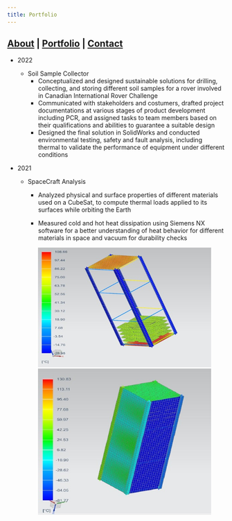```yaml
---
title: Portfolio
---
```


## [About](index.md) |  [Portfolio](portfolio.md) | [Contact](contact.md)

- 2022
  - Soil Sample Collector
    - Conceptualized and designed sustainable solutions for drilling, collecting, and storing different soil samples for a rover involved in Canadian International Rover Challenge
    - Communicated with stakeholders and costumers, drafted project documentations at various stages of product development including PCR, and assigned tasks to team members based on their qualifications and abilities to guarantee a suitable design
    - Designed the final solution in SolidWorks and conducted environmental testing, safety and fault analysis, including thermal to validate the performance of equipment under different conditions

- 2021
  - SpaceCraft Analysis
    - Analyzed physical and surface properties of different materials used on a CubeSat, to compute thermal loads applied to its surfaces while orbiting the Earth
    - Measured cold and hot heat dissipation using Siemens NX software for a better understanding of heat behavior for different materials in space and vacuum for durability checks

        <img src="Picture1.jpg" alt="SpaceCraft Analysis" width="400"/>
        <img src="Picture2.jpg" alt="Internal PCB and external body Max Temprature" width="400"/>
